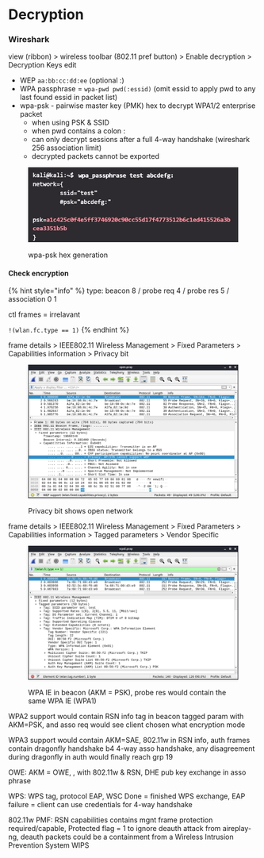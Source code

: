 # Decryption

### Wireshark

view (ribbon) > wireless toolbar (802.11 pref button) > Enable decryption > Decryption Keys edit

* WEP `aa:bb:cc:dd:ee` (optional :)
* WPA passphrase = `wpa-pwd pwd(:essid)` (omit essid to apply pwd to any last found essid in packet list)
* wpa-psk - pairwise master key (PMK) hex to decrypt WPA1/2 enterprise packet
  * when using PSK & SSID
  * when pwd contains a colon :
  * can only decrypt sessions after a full 4-way handshake (wireshark 256 association limit)
  * decrypted packets cannot be exported

<figure><img src="../.gitbook/assets/image (5).png" alt="wpa-psk hex generation"><figcaption><p>wpa-psk hex generation</p></figcaption></figure>

#### Check encryption

{% hint style="info" %}
type: beacon 8 / probe req 4 / probe res 5 / association 0 1&#x20;

ctl frames = irrelavant&#x20;

`!(wlan.fc.type == 1)`
{% endhint %}

frame details > IEEE802.11 Wireless Management > Fixed Parameters > Capabilities information > Privacy bit

<figure><img src="../.gitbook/assets/image (1).png" alt=""><figcaption><p>Privacy bit shows open network </p></figcaption></figure>

frame details > IEEE802.11 Wireless Management > Fixed Parameters > Capabilities information > Tagged parameters > Vendor Specific

<figure><img src="../.gitbook/assets/image (6).png" alt=""><figcaption><p>WPA IE in beacon (AKM = PSK), probe res would contain the same WPA IE (WPA1)</p></figcaption></figure>

WPA2 support would contain RSN info tag in beacon tagged param with AKM=PSK, and asso req would see client chosen what encryption mode

WPA3 support would contain AKM=SAE, 802.11w in RSN info, auth frames contain dragonfly handshake b4 4-way asso handshake, any disagreement during dragonfly in auth would finally reach grp 19

OWE: AKM = OWE, , with 802.11w & RSN, DHE pub key exchange in asso phrase

WPS: WPS tag, protocol EAP, WSC Done = finished WPS exchange, EAP failure = client can use credentials for 4-way handshake

802.11w PMF: RSN capabilities contains mgnt frame protection required/capable, Protected flag = 1 to ignore deauth attack from aireplay-ng, deauth packets could be a containment from a Wireless Intrusion Prevention System WIPS

